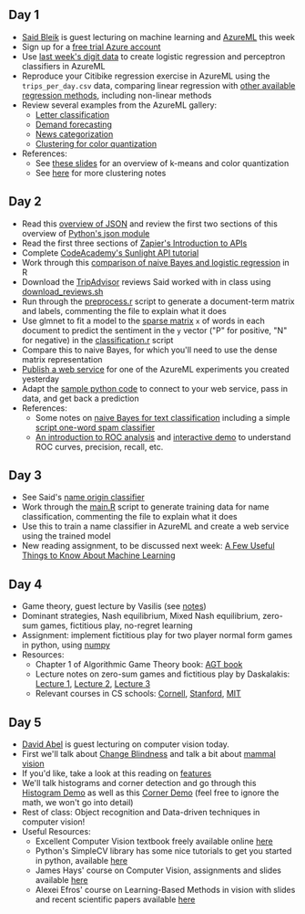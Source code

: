 
## Day 1
  * [Said Bleik](https://www.linkedin.com/pub/said-bleik/56/551/34b) is guest lecturing on machine learning and [AzureML](https://studio.azureml.net) this week
  * Sign up for a [free trial Azure account](https://azure.microsoft.com/en-us/pricing/free-trial/)
  * Use [last week's digit data](../week3/perceptron) to create logistic regression and perceptron classifiers in AzureML
  * Reproduce your Citibike regression exercise in AzureML using the ``trips_per_day.csv`` data, comparing linear regression with [other available regression methods](http://gallery.azureml.net/Experiment/f35e1ba8a0a34ccd9ce2dc0758de34cb), including non-linear methods
  * Review several examples from the AzureML gallery:
    * [Letter classification](http://gallery.azureml.net/Experiment/bbe8503e4740473a9836aae6a914e3c0)
	* [Demand forecasting](http://gallery.azureml.net/Experiment/d92ab449519a46be9b8f31776c1e638b)
	* [News categorization](http://gallery.azureml.net/Experiment/fcb1bf27ee26443fb19bd07852a620c4)
	* [Clustering for color quantization](http://gallery.azureml.net/Experiment/92bcba7c206649c2ab2152df916dd666)
  * References:
    * See [these slides](http://www.slideshare.net/jakehofman/datadriven-modeling-lecture-10) for an overview of k-means and color quantization
	* See [here](http://modelingsocialdata.org/lectures/2015/03/27/clustering.html) for more clustering notes

## Day 2
  * Read this [overview of JSON](http://code.tutsplus.com/tutorials/understanding-json--active-8817) and review the first two sections of this overview of [Python's json module](http://pymotw.com/2/json/)
  * Read the first three sections of [Zapier's Introduction to APIs](https://zapier.com/learn/apis/)
  * Complete [CodeAcademy's Sunlight API tutorial](http://www.codecademy.com/en/tracks/sunlight_python)
  * Work through this [comparison of naive Bayes and logistic regression](http://rpubs.com/jhofman/nb_vs_lr) in R
  * Download the [TripAdvisor](tripadvisor/) reviews Said worked with in class using [download_reviews.sh](tripadvisor/download_reviews.sh)
  * Run through the [preprocess.r](tripadvisor/preprocess.r) script to generate a document-term matrix and labels, commenting the file to explain what it does
  * Use glmnet to fit a model to the [sparse matrix](http://amunategui.github.io/sparse-matrix-glmnet/) ``x`` of words in each document to predict the sentiment in the ``y`` vector ("P" for positive, "N" for negative) in the [classification.r](tripadvisor/classification.r) script
  * Compare this to naive Bayes, for which you'll need to use the dense matrix representation
  * [Publish a web service](https://azure.microsoft.com/en-us/documentation/articles/machine-learning-walkthrough-5-publish-web-service/) for one of the AzureML experiments you created yesterday
  * Adapt the [sample python code](https://azure.microsoft.com/en-us/documentation/articles/machine-learning-connect-to-azure-machine-learning-web-service/#python_sample) to connect to your web service, pass in data, and get back a prediction
  * References:
    * Some notes on [naive Bayes for text classification](http://modelingsocialdata.org/lectures/2015/02/27/lecture-6-classification-naive-bayes.html) including a simple [script one-word spam classifier](https://github.com/jhofman/msd2015/blob/master/lectures/lecture_6/enron_naive_bayes.sh)
    * [An introduction to ROC analysis](https://ccrma.stanford.edu/workshops/mir2009/references/ROCintro.pdf) and [interactive demo](http://www.navan.name/roc/) to understand ROC curves, precision, recall, etc.

## Day 3
  * See Said's [name origin classifier](nameorigin/)
  * Work through the [main.R](nameorigin/R/main.R) script to generate training data for name classification, commenting the file to explain what it does
  * Use this to train a name classifier in AzureML and create a web service using the trained model
  * New reading assignment, to be discussed next week: [A Few Useful Things to Know About Machine Learning](https://homes.cs.washington.edu/~pedrod/papers/cacm12.pdf)

## Day 4
  * Game theory, guest lecture by Vasilis (see [notes](Game_theory_notes.pdf))
  * Dominant strategies, Nash equilibrium, Mixed Nash equilibrium, zero-sum games, fictitious play, no-regret learning
  * Assignment: implement fictitious play for two player normal form games in python, using [numpy](http://www.numpy.org/)
  * Resources:
	* Chapter 1 of Algorithmic Game Theory book: [AGT book](http://www.cambridge.org/journals/nisan/downloads/Nisan_Non-printable.pdf)
	* Lecture notes on zero-sum games and fictitious play by Daskalakis: [Lecture 1](http://people.csail.mit.edu/costis/6896sp10/lec2.pdf), [Lecture 2](http://people.csail.mit.edu/costis/6896sp10/lec3.pdf), [Lecture 3](http://people.csail.mit.edu/costis/6896sp10/lec3.pdf)
	* Relevant courses in CS schools: [Cornell](http://www.cs.cornell.edu/Courses/CS6840/2014sp/), [Stanford](http://theory.stanford.edu/~tim/f13/f13.html), [MIT](https://stellar.mit.edu/S/course/6/sp15/6.891/materials.html)

## Day 5
  * [David Abel](http://cs.brown.edu/~dabel/) is guest lecturing on computer vision today.
  * First we'll talk about [Change Blindness](https://en.wikipedia.org/wiki/Change_blindness) and talk a bit about [mammal vision](https://www.youtube.com/watch?v=KE952yueVLA)
  * If you'd like, take a look at this reading on [features](http://opencv-python-tutroals.readthedocs.org/en/latest/py_tutorials/py_feature2d/py_features_meaning/py_features_meaning.html#features-meaning)
  * We'll talk histograms and corner detection and go through this [Histogram Demo](http://opencv-python-tutroals.readthedocs.org/en/latest/py_tutorials/py_imgproc/py_histograms/py_histogram_begins/py_histogram_begins.html) as well as this [Corner Demo](http://opencv-python-tutroals.readthedocs.org/en/latest/py_tutorials/py_feature2d/py_features_harris/py_features_harris.html#harris-corners) (feel free to ignore the math, we won't go into detail)
  * Rest of class: Object recognition and Data-driven techniques in computer vision!
  * Useful Resources:
    * Excellent Computer Vision textbook freely available online [here](http://szeliski.org/Book/)
    * Python's SimpleCV library has some nice tutorials to get you started in python, available [here](http://tutorial.simplecv.org/en/latest/)
    * James Hays' course on Computer Vision, assignments and slides available [here](http://cs.brown.edu/courses/cs143/)
    * Alexei Efros' course on Learning-Based Methods in vision with slides and recent scientific papers available [here](https://docs.google.com/document/pub?id=1jGBn7zPDEaU33fJwi3YI_usWS-U6gpSSJotV_2gDrL0)